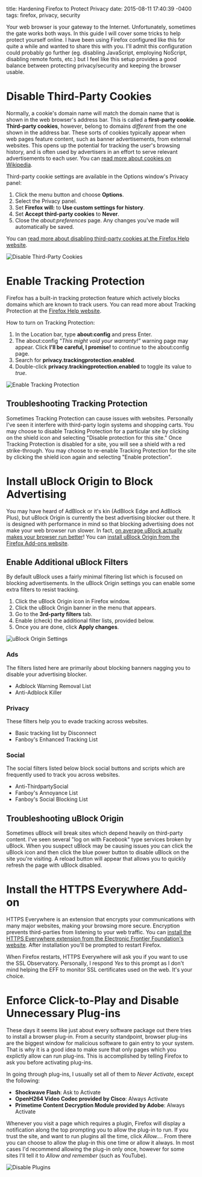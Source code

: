 title: Hardening Firefox to Protect Privacy
date: 2015-08-11 17:40:39 -0400
tags: firefox, privacy, security

Your web browser is your gateway to the Internet. Unfortunately, sometimes the gate works both ways. In this guide I will cover some tricks to help protect yourself online. I have been using Firefox configured like this for quite a while and wanted to share this with you. I'll admit this configuration could probably go further (eg. disabling JavaScript, employing NoScript, disabling remote fonts, etc.) but I feel like this setup provides a good balance between protecting privacy/security and keeping the browser usable.

<!-- more -->

# Disable Third-Party Cookies

Normally, a cookie's domain name will match the domain name that is shown in the web browser's address bar. This is called a **first-party cookie**. **Third-party cookies**, however, belong to domains *different* from the one shown in the address bar. These sorts of cookies typically appear when web pages feature content, such as banner advertisements, from external websites. This opens up the potential for tracking the user's browsing history, and is often used by advertisers in an effort to serve relevant advertisements to each user. You can [read more about cookies on Wikipedia](https://en.wikipedia.org/wiki/HTTP_cookie). 


Third-party cookie settings are available in the Options window's Privacy panel: 

1. Click the menu button and choose **Options**.
2. Select the Privacy panel.
3. Set **Firefox will:** to **Use custom settings for history**.
4. Set **Accept third-party cookies** to **Never**.
5. Close the *about:preferences* page. Any changes you've made will automatically be saved.

You can [read more about disabling third-party cookies at the Firefox Help website](https://support.mozilla.org/en-US/kb/disable-third-party-cookies).

![Disable Third-Party Cookies]({filename}/images/Disable%20Third-party%20Cookies.gif)

# Enable Tracking Protection

Firefox has a built-in tracking protection feature which actively blocks domains which are known to track users. You can read more about Tracking Protection at the [Firefox Help website](https://support.mozilla.org/en-US/kb/tracking-protection-firefox).

How to turn on Tracking Protection:

1. In the Location bar, type **about:config** and press Enter.
2. The about:config *"This might void your warranty!"* warning page may appear. Click **I'll be careful, I promise!** to continue to the about:config page. 
3. Search for **privacy.trackingprotection.enabled**.
4. Double-click **privacy.trackingprotection.enabled** to toggle its value to *true*.

![Enable Tracking Protection]({filename}/images/Enable%20Tracking%20Protection.gif)

## Troubleshooting Tracking Protection

Sometimes Tracking Protection can cause issues with websites. Personally I've seen it interfere with third-party login systems and shopping carts. You may choose to disable Tracking Protection for a particular site by clicking on the shield icon and selecting "Disable protection for this site." Once Tracking Protection is disabled for a site, you will see a shield with a red strike-through. You may choose to re-enable Tracking Protection for the site by clicking the shield icon again and selecting "Enable protection". 

# Install uBlock Origin to Block Advertising

You may have heard of AdBlock or it's kin (AdBlock Edge and AdBlock Plus), but uBlock Origin is currently the best advertising blocker out there. It is designed with performance in mind so that blocking advertising does not make your web browser run slower. In fact, [on average uBlock actually makes your browser run better](https://github.com/gorhill/uBlock#performance)! You can [install uBlock Origin from the Firefox Add-ons website](https://addons.mozilla.org/en-US/firefox/addon/ublock-origin/).

## Enable Additional uBlock Filters

By default uBlock uses a fairly minimal filtering list which is focused on blocking advertisements. In the uBlock Origin settings you can enable some extra filters to resist tracking.

1. Click the uBlock Origin icon in Firefox window.
2. Click the uBlock Origin banner in the menu that appears.
3. Go to the **3rd-party filters** tab.
4. Enable (check) the additional filter lists, provided below.
5. Once you are done, click **Apply changes**.

![uBlock Origin Settings]({filename}/images/uBlock%20Origin%20Settings.gif)

### Ads

The filters listed here are primarily about blocking banners nagging you to disable your advertising blocker.

* Adblock Warning Removal List
* Anti-Adblock Killer

### Privacy

These filters help you to evade tracking across websites.

* Basic tracking list by Disconnect
* Fanboy's Enhanced Tracking List

### Social

The social filters listed below block social buttons and scripts which are frequently used to track you across websites.

* Anti-ThirdpartySocial
* Fanboy's Annoyance List
* Fanboy's Social Blocking List

## Troubleshooting uBlock Origin

Sometimes uBlock will break sites which depend heavily on third-party content. I've seen several "log on with Facebook" type services broken by uBlock. When you suspect uBlock may be causing issues you can click the uBlock icon and then click the blue power button to disable uBlock on the site you're visiting. A reload button will appear that allows you to quickly refresh the page with uBlock disabled.

# Install the HTTPS Everywhere Add-on

HTTPS Everywhere is an extension that encrypts your communications with many major websites, making your browsing more secure. Encryption prevents third-parties from listening to your web traffic. You can [install the HTTPS Everywhere extension from the Electronic Frontier Foundation's website](https://www.eff.org/https-everywhere). After installation you'll be prompted to restart Firefox.

When Firefox restarts, HTTPS Everywhere will ask you if you want to use the SSL Observatory. Personally, I respond *Yes* to this prompt as I don't mind helping the EFF to monitor SSL certificates used on the web. It's your choice.

# Enforce Click-to-Play and Disable Unnecessary Plug-ins

These days it seems like just about every software package out there tries to install a browser plug-in. From a security standpoint, browser plug-ins are the biggest window for malicious software to gain entry to your system. That is why it is a good idea to make sure that only pages which you explictly allow can run plug-ins. This is accomplished by telling Firefox to ask you before activating plug-ins.

In going through plug-ins, I usually set all of them to *Never Activate*, except the following:

* **Shockwave Flash**: Ask to Activate
* **OpenH264 Video Codec provided by Cisco**: Always Activate
* **Primetime Content Decryption Module provided by Adobe**: Always Activate

Whenever you visit a page which requires a plugin, Firefox will display a notification along the top prompting you to allow the plug-in to run. If you trust the site, and want to run plugins all the time, click *Allow...*. From there you can choose to allow the plug-in this one time or allow it always. In most cases I'd recommend allowing the plug-in only once, however for some sites I'll tell it to *Allow and remember* (such as YouTube).

![Disable Plugins]({filename}/images/Disable%20Plugins.gif)